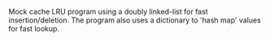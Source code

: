 Mock cache LRU program using a doubly linked-list for fast insertion/deletion.
The program also uses a dictionary to 'hash map' values for fast lookup.
